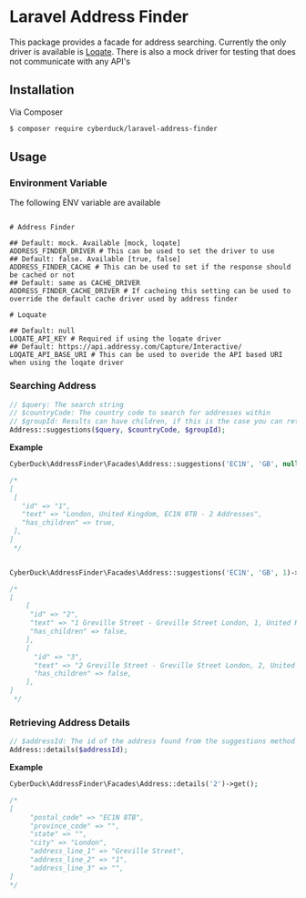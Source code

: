 # Laravel Address Finder

This package provides a facade for address searching. Currently the only driver is available is [Loqate](https://www.loqate.com). There is also a mock driver for testing that does not communicate with any API's

## Installation

Via Composer

``` bash
$ composer require cyberduck/laravel-address-finder
```

## Usage

### Environment Variable

The following ENV variable are available

```dotenv

# Address Finder

## Default: mock. Available [mock, loqate]
ADDRESS_FINDER_DRIVER # This can be used to set the driver to use 
## Default: false. Available [true, false]
ADDRESS_FINDER_CACHE # This can be used to set if the response should be cached or not
## Default: same as CACHE_DRIVER
ADDRESS_FINDER_CACHE_DRIVER # If cacheing this setting can be used to override the default cache driver used by address finder

# Loquate

## Default: null
LOQATE_API_KEY # Required if using the loqate driver
## Default: https://api.addressy.com/Capture/Interactive/
LOQATE_API_BASE_URI # This can be used to overide the API based URI when using the loqate driver
```

### Searching Address

```php
// $query: The search string
// $countryCode: The country code to search for addresses within
// $groupId: Results can have children, if this is the case you can retrieve the results children by passing the ID
Address::suggestions($query, $countryCode, $groupId);
```

**Example**

```php
CyberDuck\AddressFinder\Facades\Address::suggestions('EC1N', 'GB', null)->get();

/*
[
 [
   "id" => "1",
   "text" => "London, United Kingdom, EC1N 8TB - 2 Addresses",
   "has_children" => true,
 ],
]
 */


CyberDuck\AddressFinder\Facades\Address::suggestions('EC1N', 'GB', 1)->get();

/*
[
    [
     "id" => "2",
     "text" => "1 Greville Street - Greville Street London, 1, United Kingdom, EC1N 8TB",
     "has_children" => false,
    ],
    [
      "id" => "3",
      "text" => "2 Greville Street - Greville Street London, 2, United Kingdom, EC1N 8TB",
      "has_children" => false,
    ],
]
 */
```

### Retrieving Address Details

```php
// $addressId: The id of the address found from the suggestions method
Address::details($addressId);
```

**Example**

```php
CyberDuck\AddressFinder\Facades\Address::details('2')->get();

/*
[
     "postal_code" => "EC1N 8TB",
     "province_code" => "",
     "state" => "",
     "city" => "London",
     "address_line_1" => "Greville Street",
     "address_line_2" => "1",
     "address_line_3" => "",
]
*/
```